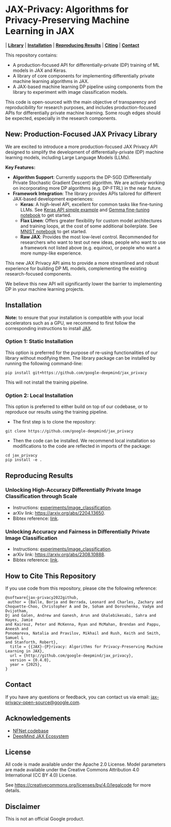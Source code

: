 # JAX-Privacy: Algorithms for Privacy-Preserving Machine Learning in JAX

| [**Library**](#library) | [**Installation**](#installation) |
[**Reproducing Results**](#reproducing-results) | [**Citing**](#citing) |
[**Contact**](#contact)

This repository contains:

*   A production-focused API for differentially-private (DP) training of ML
    models in JAX and Keras.
*   A library of core components for implementing differentially private machine
    learning algorithms in JAX.
*   A JAX-based machine learning DP pipeline using components from the library
    to experiment with image classification models.

This code is open-sourced with the main objective of transparency and
reproducibility for research purposes, and includes production-focused APIs for
differentially private machine learning. Some rough edges should be expected,
especially in the research components.

## New: Production-Focused JAX Privacy Library <a id="library"></a>

We are excited to introduce a more production-focused JAX Privacy API designed
to simplify the development of differentially-private (DP) machine learning
models, including Large Language Models (LLMs).

**Key Features:**

*   **Algorithm Support**: Currently supports the DP-SGD (Differentially Private
    Stochastic Gradient Descent) algorithm. We are actively working on
    incorporating more DP algorithms (e.g. DP-FTRL) in the near future.
*   **Framework Integration**: The library provides APIs tailored for different
    JAX-based development experiences:
    *   **Keras**: A high-level API, excellent for common tasks like fine-tuning
        LLMs. See
        [Keras API simple example](https://github.com/google-deepmind/jax_privacy/blob/main/examples/keras_api_example.py)
        and
        [Gemma fine-tuning notebook](https://github.com/google-deepmind/jax_privacy/blob/main/examples/dp_sgd_keras_gemma3_lora_finetuning_samsum.ipynb)
        to get started.
    *   **Flax Linen**: Offers greater flexibility for custom model
        architectures and training loops, at the cost of some additional
        boilerplate. See
        [MNIST notebook](https://github.com/google-deepmind/jax_privacy/blob/main/examples/dp_sgd_flax_linen_mnist.ipynb)
        to get started.
    *   **Raw JAX**: Provides the most low-level control. Recommended for
        researchers who want to test out new ideas, people who want to use a
        framework not listed above (e.g. equinox), or people who want a more
        numpy-like experience.
        <!-- TODO - b/398715962: add "External Contributions & Design" section, link to readthedocs -->

This new JAX Privacy API aims to provide a more streamlined and robust
experience for building DP ML models, complementing the existing
research-focused components.

We believe this new API will significantly lower the barrier to implementing DP
in your machine learning projects.

## Installation<a id="installation"></a>

**Note:** to ensure that your installation is compatible with your local
accelerators such as a GPU, we recommend to first follow the corresponding
instructions to install [JAX](https://github.com/jax-ml/jax#installation).

### Option 1: Static Installation

This option is preferred for the purpose of re-using functionalities of our
library without modifying them. The library package can be installed by running
the following command-line:

```
pip install git+https://github.com/google-deepmind/jax_privacy
```

This will not install the training pipeline.

### Option 2: Local Installation <a id="install-option2"></a>

This option is preferred to either build on top of our codebase, or to reproduce
our results using the training pipeline.

*   The first step is to clone the repository:

```
git clone https://github.com/google-deepmind/jax_privacy
```

*   Then the code can be installed. We recommend local installation so
    modifications to the code are reflected in imports of the package:

```
cd jax_privacy
pip install -e .
```

## Reproducing Results<a id="reproducing-results"></a>

### Unlocking High-Accuracy Differentially Private Image Classification through Scale

*   Instructions:
    [experiments/image_classification](experiments/image_classification).
*   arXiv link: https://arxiv.org/abs/2204.13650.
*   Bibtex reference:
    [link](https://github.com/google-deepmind/jax_privacy/blob/main/bibtex/de2022unlocking.bib).

### Unlocking Accuracy and Fairness in Differentially Private Image Classification

*   Instructions:
    [experiments/image_classification](experiments/image_classification).
*   arXiv link: https://arxiv.org/abs/2308.10888.
*   Bibtex reference:
    [link](https://github.com/google-deepmind/jax_privacy/blob/main/bibtex/berrada2023unlocking.bib).

## How to Cite This Repository <a id="citing"></a>

If you use code from this repository, please cite the following reference:

```
@software{jax-privacy2022github,
 author = {Balle, Borja and Berrada, Leonard and Charles, Zachary and
Choquette-Choo, Christopher A and De, Soham and Doroshenko, Vadym and Dvijotham,
Dj and Galen, Andrew and Ganesh, Arun and Ghalebikesabi, Sahra and Hayes, Jamie
and Kairouz, Peter and McKenna, Ryan and McMahan, Brendan and Pappu, Aneesh and
Ponomareva, Natalia and Pravilov, Mikhail and Rush, Keith and Smith, Samuel L
and Stanforth, Robert},
  title = {{JAX}-{P}rivacy: Algorithms for Privacy-Preserving Machine Learning in JAX},
  url = {http://github.com/google-deepmind/jax_privacy},
  version = {0.4.0},
  year = {2025},
}
```

## Contact <a id="contact"></a>

If you have any questions or feedback, you can contact us via email:
jax-privacy-open-source@google.com.

## Acknowledgements

-   [NFNet codebase](https://github.com/deepmind/deepmind-research/tree/master/nfnets)
-   [DeepMind JAX Ecosystem](https://github.com/deepmind/jax/blob/main/deepmind2020jax.txt)

## License

All code is made available under the Apache 2.0 License. Model parameters are
made available under the Creative Commons Attribution 4.0 International (CC BY
4.0) License.

See https://creativecommons.org/licenses/by/4.0/legalcode for more details.

## Disclaimer

This is not an official Google product.

